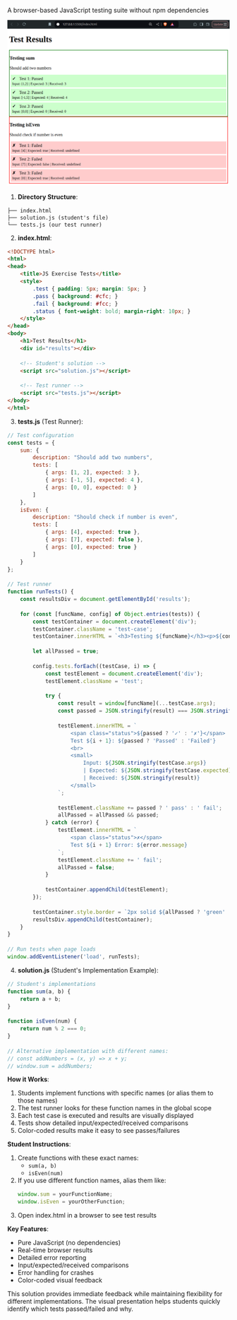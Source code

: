 A browser-based JavaScript testing suite without npm dependencies

![Screenshot](images/screenshot.png)

1. **Directory Structure**:
```
├── index.html
├── solution.js (student's file)
└── tests.js (our test runner)
```

2. **index.html**:
```html
<!DOCTYPE html>
<html>
<head>
    <title>JS Exercise Tests</title>
    <style>
        .test { padding: 5px; margin: 5px; }
        .pass { background: #cfc; }
        .fail { background: #fcc; }
        .status { font-weight: bold; margin-right: 10px; }
    </style>
</head>
<body>
    <h1>Test Results</h1>
    <div id="results"></div>
    
    <!-- Student's solution -->
    <script src="solution.js"></script>
    
    <!-- Test runner -->
    <script src="tests.js"></script>
</body>
</html>
```

3. **tests.js** (Test Runner):
```javascript
// Test configuration
const tests = {
    sum: {
        description: "Should add two numbers",
        tests: [
            { args: [1, 2], expected: 3 },
            { args: [-1, 5], expected: 4 },
            { args: [0, 0], expected: 0 }
        ]
    },
    isEven: {
        description: "Should check if number is even",
        tests: [
            { args: [4], expected: true },
            { args: [7], expected: false },
            { args: [0], expected: true }
        ]
    }
};

// Test runner
function runTests() {
    const resultsDiv = document.getElementById('results');
    
    for (const [funcName, config] of Object.entries(tests)) {
        const testContainer = document.createElement('div');
        testContainer.className = 'test-case';
        testContainer.innerHTML = `<h3>Testing ${funcName}</h3><p>${config.description}</p>`;
        
        let allPassed = true;
        
        config.tests.forEach((testCase, i) => {
            const testElement = document.createElement('div');
            testElement.className = 'test';
            
            try {
                const result = window[funcName](...testCase.args);
                const passed = JSON.stringify(result) === JSON.stringify(testCase.expected);
                
                testElement.innerHTML = `
                    <span class="status">${passed ? '✓' : '✗'}</span>
                    Test ${i + 1}: ${passed ? 'Passed' : 'Failed'}
                    <br>
                    <small>
                        Input: ${JSON.stringify(testCase.args)} 
                        | Expected: ${JSON.stringify(testCase.expected)}
                        | Received: ${JSON.stringify(result)}
                    </small>
                `;
                
                testElement.className += passed ? ' pass' : ' fail';
                allPassed = allPassed && passed;
            } catch (error) {
                testElement.innerHTML = `
                    <span class="status">✗</span>
                    Test ${i + 1} Error: ${error.message}
                `;
                testElement.className += ' fail';
                allPassed = false;
            }
            
            testContainer.appendChild(testElement);
        });
        
        testContainer.style.border = `2px solid ${allPassed ? 'green' : 'red'}`;
        resultsDiv.appendChild(testContainer);
    }
}

// Run tests when page loads
window.addEventListener('load', runTests);
```

4. **solution.js** (Student's Implementation Example):
```javascript
// Student's implementations
function sum(a, b) {
    return a + b;
}

function isEven(num) {
    return num % 2 === 0;
}

// Alternative implementation with different names:
// const addNumbers = (x, y) => x + y;
// window.sum = addNumbers;
```

**How it Works**:

1. Students implement functions with specific names (or alias them to those names)
2. The test runner looks for these function names in the global scope
3. Each test case is executed and results are visually displayed
4. Tests show detailed input/expected/received comparisons
5. Color-coded results make it easy to see passes/failures

**Student Instructions**:
1. Create functions with these exact names:
   - `sum(a, b)`
   - `isEven(num)`
2. If you use different function names, alias them like:
   ```javascript
   window.sum = yourFunctionName;
   window.isEven = yourOtherFunction;
   ```
3. Open index.html in a browser to see test results

**Key Features**:
- Pure JavaScript (no dependencies)
- Real-time browser results
- Detailed error reporting
- Input/expected/received comparisons
- Error handling for crashes
- Color-coded visual feedback

This solution provides immediate feedback while maintaining flexibility for different implementations. The visual presentation helps students quickly identify which tests passed/failed and why.